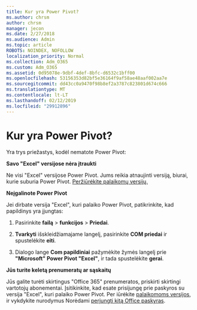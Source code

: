 ```yaml
---
title: Kur yra Power Pivot?
ms.author: chrsm
author: chrsm
manager: jecon
ms.date: 2/27/2018
ms.audience: Admin
ms.topic: article
ROBOTS: NOINDEX, NOFOLLOW
localization_priority: Normal
ms.collection: Adm_O365
ms.custom: Adm_O365
ms.assetid: 0d95078e-9dbf-4def-8bfc-d6532c1bff00
ms.openlocfilehash: 53156353d82bf5e36164f9af58ae48aaf002aa7e
ms.sourcegitcommit: dd43cc0a9470f98b8ef2a3787c823801d674c666
ms.translationtype: MT
ms.contentlocale: lt-LT
ms.lasthandoff: 02/12/2019
ms.locfileid: "29912896"
---
```

# <a name="where-is-power-pivot"></a>Kur yra Power Pivot?

Yra trys priežastys, kodėl nematote Power Pivot:
  
 **Savo "Excel" versijose nėra įtraukti**
  
Ne visi "Excel" versijose Power Pivot. Jums reikia atnaujinti versiją, biurai, kurie suburia Power Pivot. [Peržiūrėkite palaikomų versijų.](https://support.office.com/article/aa64e217-4b6e-410b-8337-20b87e1c2a4b.aspx)
  
 **Neįgalinote Power Pivot**
  
Jei dirbate versija "Excel", kuri palaiko Power Pivot, patikrinkite, kad papildinys yra įjungtas:
  
1. Pasirinkite **failą** \> **funkcijos** \> **Priedai**.
    
2. **Tvarkyti** išskleidžiamajame langelį, pasirinkite **COM priedai** ir spustelėkite **eiti**.
    
3. Dialogo lange **Com papildiniai** pažymėkite žymės langelį prie **"Microsoft" Power Pivot "Excel"**, ir tada spustelėkite **gerai**. 
    
 **Jūs turite keletą prenumeratų ar sąskaitų**
  
Jūs galite turėti skirtingus "Office 365" prenumeratos, priskirti skirtingi vartotojų abonementai. Įsitikinkite, kad esate prisijungę prie paskyros su versija "Excel", kuri palaiko Power Pivot. Per iūrėkite [palaikomoms versijos](https://support.office.com/article/aa64e217-4b6e-410b-8337-20b87e1c2a4b.aspx), ir vykdykite nurodymus Norėdami [perjungti kitą Office paskyras](https://support.office.com/article/b9582171-fd1f-4284-9846-bdd72bb28426.aspx#BKMK_WebSwitchAccounts).
  

